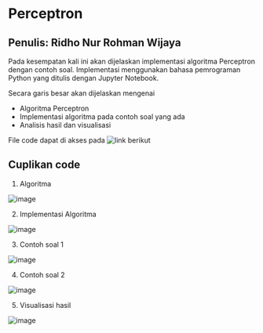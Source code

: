 # Perceptron
## Penulis: Ridho Nur Rohman Wijaya
Pada kesempatan kali ini akan dijelaskan implementasi algoritma Perceptron dengan contoh soal. Implementasi menggunakan bahasa pemrograman Python yang ditulis dengan Jupyter Notebook.

Secara garis besar akan dijelaskan mengenai
- Algoritma Perceptron
- Implementasi algoritma pada contoh soal yang ada
- Analisis hasil dan visualisasi

File code dapat di akses pada ![link berikut](https://github.com/RinRoya/Perceptron/blob/main/Perceptron.ipynb)

## Cuplikan code 
1. Algoritma

![image](https://user-images.githubusercontent.com/49511033/118457390-e80f7e80-b723-11eb-9f5e-b0abe08100d0.png)

2. Implementasi Algoritma

![image](https://user-images.githubusercontent.com/49511033/118457667-315fce00-b724-11eb-8ee4-fc439aa0604e.png)

3. Contoh soal 1

![image](https://user-images.githubusercontent.com/49511033/118577500-b692c380-b7b4-11eb-9077-de382bd5a92e.png)

4. Contoh soal 2

![image](https://user-images.githubusercontent.com/49511033/118577529-c7433980-b7b4-11eb-8bf6-8b22794bcd56.png)

5. Visualisasi hasil

![image](https://user-images.githubusercontent.com/49511033/118577570-d88c4600-b7b4-11eb-8f0d-cb896776fa3b.png)

